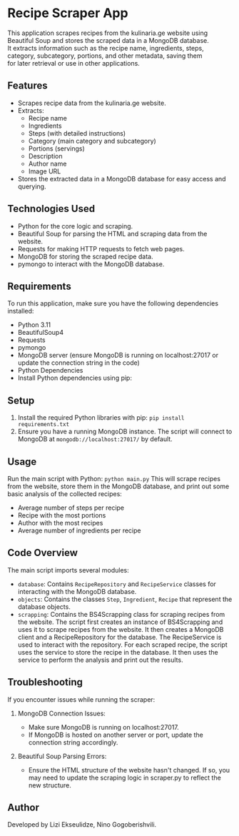 
# Recipe Scraper App
This application scrapes recipes from the kulinaria.ge website using Beautiful Soup and stores the scraped data in a MongoDB database.<br> 
It extracts information such as the recipe name, ingredients, steps, category, subcategory, portions, and other metadata, saving them  <br> 
for later retrieval or use in other applications.

## Features
* Scrapes recipe data from the kulinaria.ge website.
* Extracts:
  * Recipe name
  * Ingredients
  * Steps (with detailed instructions)
  * Category (main category and subcategory)
  * Portions (servings)
  * Description
  * Author name
  * Image URL
* Stores the extracted data in a MongoDB database for easy access and querying.
## Technologies Used
* Python for the core logic and scraping.
* Beautiful Soup for parsing the HTML and scraping data from the website.
* Requests for making HTTP requests to fetch web pages.
* MongoDB for storing the scraped recipe data.
* pymongo to interact with the MongoDB database.
## Requirements
To run this application, make sure you have the following dependencies installed:
* Python 3.11
* BeautifulSoup4
* Requests
* pymongo
* MongoDB server (ensure MongoDB is running on localhost:27017 or update the connection string in the code)
* Python Dependencies
* Install Python dependencies using pip:
## Setup
1. Install the required Python libraries with pip:
`pip install requirements.txt`
2. Ensure you have a running MongoDB instance. The script will connect to MongoDB at `mongodb://localhost:27017/` by default.
## Usage
Run the main script with Python:
```python main.py```
This will scrape recipes from the website, store them in the MongoDB database, and print out some basic analysis of the collected recipes:
- Average number of steps per recipe
- Recipe with the most portions
- Author with the most recipes
- Average number of ingredients per recipe
## Code Overview
The main script imports several modules:
- `database`: Contains `RecipeRepository` and `RecipeService` classes for interacting with the MongoDB database.
- `objects`: Contains the classes `Step`, `Ingredient`, `Recipe` that represent the database objects.
- `scrapping`: Contains the BS4Scrapping class for scraping recipes from the website.
The script first creates an instance of BS4Scrapping and uses it to scrape recipes from the website. It then creates a MongoDB client and a RecipeRepository for the database. The RecipeService is used to interact with the repository.
For each scraped recipe, the script uses the service to store the recipe in the database. It then uses the service to perform the analysis and print out the results.
## Troubleshooting
If you encounter issues while running the scraper:

1. MongoDB Connection Issues:

   * Make sure MongoDB is running on localhost:27017. 
   * If MongoDB is hosted on another server or port, update the connection string accordingly.
2. Beautiful Soup Parsing Errors:
   * Ensure the HTML structure of the website hasn't changed. If so, you may need to update the scraping logic in scraper.py to reflect the new structure.

## Author
Developed by Lizi Ekseulidze, Nino Gogoberishvili.